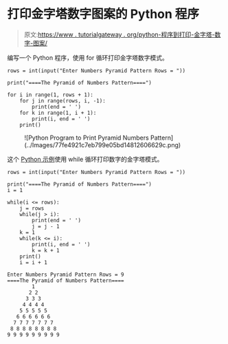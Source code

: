 # 打印金字塔数字图案的 Python 程序

> 原文:[https://www . tutorialgateway . org/python-程序到打印-金字塔-数字-图案/](https://www.tutorialgateway.org/python-program-to-print-pyramid-numbers-pattern/)

编写一个 Python 程序，使用 for 循环打印金字塔数字模式。

```
rows = int(input("Enter Numbers Pyramid Pattern Rows = "))

print("====The Pyramid of Numbers Pattern====")

for i in range(1, rows + 1):
    for j in range(rows, i, -1):
        print(end = ' ')
    for k in range(1, i + 1):
        print(i, end = ' ')
    print()
```

<figure class="wp-block-image size-large">![Python Program to Print Pyramid Numbers Pattern](../Images/77fe4921c7eb799e05bd14812606629c.png)</figure>

这个 [Python 示例](https://www.tutorialgateway.org/python-programming-examples/)使用 while 循环打印数字的金字塔模式。

```
rows = int(input("Enter Numbers Pyramid Pattern Rows = "))

print("====The Pyramid of Numbers Pattern====")
i = 1

while(i <= rows):
    j = rows
    while(j > i):
        print(end = ' ')
        j = j - 1
    k = 1
    while(k <= i):
        print(i, end = ' ')
        k = k + 1
    print()
    i = i + 1
```

```
Enter Numbers Pyramid Pattern Rows = 9
====The Pyramid of Numbers Pattern====
        1 
       2 2 
      3 3 3 
     4 4 4 4 
    5 5 5 5 5 
   6 6 6 6 6 6 
  7 7 7 7 7 7 7 
 8 8 8 8 8 8 8 8 
9 9 9 9 9 9 9 9 9 
```